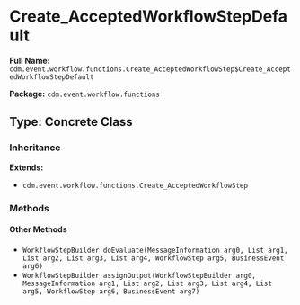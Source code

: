# Create_AcceptedWorkflowStepDefault

**Full Name:** `cdm.event.workflow.functions.Create_AcceptedWorkflowStep$Create_AcceptedWorkflowStepDefault`

**Package:** `cdm.event.workflow.functions`

## Type: Concrete Class

### Inheritance

**Extends:**
- `cdm.event.workflow.functions.Create_AcceptedWorkflowStep`

### Methods

#### Other Methods

- `WorkflowStepBuilder doEvaluate(MessageInformation arg0, List arg1, List arg2, List arg3, List arg4, WorkflowStep arg5, BusinessEvent arg6)`
- `WorkflowStepBuilder assignOutput(WorkflowStepBuilder arg0, MessageInformation arg1, List arg2, List arg3, List arg4, List arg5, WorkflowStep arg6, BusinessEvent arg7)`

